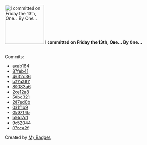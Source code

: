 <img src="https://my-badges.github.io/my-badges/friday-13.png" alt="I committed on Friday the 13th, One… By One…" title="I committed on Friday the 13th, One… By One…" width="128">
<strong>I committed on Friday the 13th, One… By One…</strong>
<br><br>

Commits:

- <a href="https://github.com/antonmedv/finder/commit/aeab164f17448c78b7b260f7946b2f55c0087630">aeab164</a>
- <a href="https://github.com/antonmedv/finder/commit/87feb415f2bef5743ac05196a894fa3cfe6868e4">87feb41</a>
- <a href="https://github.com/antonmedv/finder/commit/4632c367926816fee73c2a0d888f41ab89dd2d79">4632c36</a>
- <a href="https://github.com/antonmedv/finder/commit/b27a3874dc0d7558e585052ed2931176896a3bdb">b27a387</a>
- <a href="https://github.com/antonmedv/finder/commit/80083a68bec0ea99d04dd258b729f25cf4a5c998">80083a6</a>
- <a href="https://github.com/antonmedv/finder/commit/2ce12a8634dd6cba739d8f720fd13ee17e4b81d7">2ce12a8</a>
- <a href="https://github.com/antonmedv/antonmedv/commit/50be3219abcf30bf43a01e1bcb56f23c6f9d0a5c">50be321</a>
- <a href="https://github.com/google/zx/commit/287ed0b1e3d64ff9a286683779ee2c9369b76d81">287ed0b</a>
- <a href="https://github.com/google/zx/commit/081f1b9f523563d44a08d195daaa7ee97a2701f9">081f1b9</a>
- <a href="https://github.com/google/zx/commit/0b9714b6f6b7601a68e7a1ff1a1c483c0df6c00d">0b9714b</a>
- <a href="https://github.com/google/zx/commit/bf6d7c1443635e3ac7a4857ff682cb081d6a0cd0">bf6d7c1</a>
- <a href="https://github.com/google/zx/commit/9c5204471d2b2d183fd0486e5ec4dbc41114fbd1">9c52044</a>
- <a href="https://github.com/google/zx/commit/07cce2f7cddd1dcaef7c461c487c2a47d9b780dd">07cce2f</a>


Created by <a href="https://github.com/my-badges/my-badges">My Badges</a>